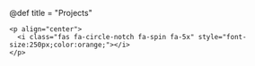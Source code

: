@def title = "Projects"

~~~
<p align="center">
  <i class="fas fa-circle-notch fa-spin fa-5x" style="font-size:250px;color:orange;"></i> 
</p>
~~~